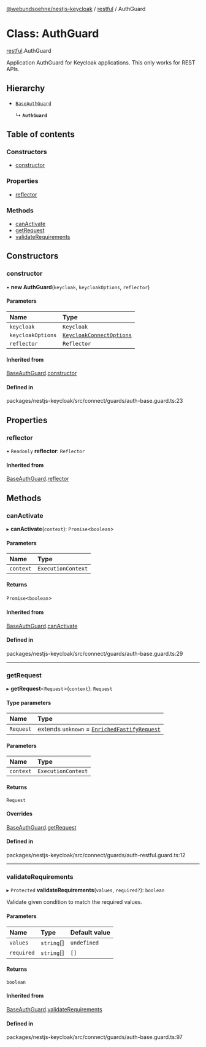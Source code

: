 [@webundsoehne/nestjs-keycloak](../README.md) / [restful](../modules/restful.md) / AuthGuard

# Class: AuthGuard

[restful](../modules/restful.md).AuthGuard

Application AuthGuard for Keycloak applications.
This only works for REST APIs.

## Hierarchy

- [`BaseAuthGuard`](index.BaseAuthGuard.md)

  ↳ **`AuthGuard`**

## Table of contents

### Constructors

- [constructor](restful.AuthGuard.md#constructor)

### Properties

- [reflector](restful.AuthGuard.md#reflector)

### Methods

- [canActivate](restful.AuthGuard.md#canactivate)
- [getRequest](restful.AuthGuard.md#getrequest)
- [validateRequirements](restful.AuthGuard.md#validaterequirements)

## Constructors

### constructor

• **new AuthGuard**(`keycloak`, `keycloakOptions`, `reflector`)

#### Parameters

| Name | Type |
| :------ | :------ |
| `keycloak` | `Keycloak` |
| `keycloakOptions` | [`KeycloakConnectOptions`](../interfaces/index.KeycloakConnectOptions.md) |
| `reflector` | `Reflector` |

#### Inherited from

[BaseAuthGuard](index.BaseAuthGuard.md).[constructor](index.BaseAuthGuard.md#constructor)

#### Defined in

packages/nestjs-keycloak/src/connect/guards/auth-base.guard.ts:23

## Properties

### reflector

• `Readonly` **reflector**: `Reflector`

#### Inherited from

[BaseAuthGuard](index.BaseAuthGuard.md).[reflector](index.BaseAuthGuard.md#reflector)

## Methods

### canActivate

▸ **canActivate**(`context`): `Promise`<`boolean`\>

#### Parameters

| Name | Type |
| :------ | :------ |
| `context` | `ExecutionContext` |

#### Returns

`Promise`<`boolean`\>

#### Inherited from

[BaseAuthGuard](index.BaseAuthGuard.md).[canActivate](index.BaseAuthGuard.md#canactivate)

#### Defined in

packages/nestjs-keycloak/src/connect/guards/auth-base.guard.ts:29

___

### getRequest

▸ **getRequest**<`Request`\>(`context`): `Request`

#### Type parameters

| Name | Type |
| :------ | :------ |
| `Request` | extends `unknown` = [`EnrichedFastifyRequest`](../modules/index.md#enrichedfastifyrequest) |

#### Parameters

| Name | Type |
| :------ | :------ |
| `context` | `ExecutionContext` |

#### Returns

`Request`

#### Overrides

[BaseAuthGuard](index.BaseAuthGuard.md).[getRequest](index.BaseAuthGuard.md#getrequest)

#### Defined in

packages/nestjs-keycloak/src/connect/guards/auth-restful.guard.ts:12

___

### validateRequirements

▸ `Protected` **validateRequirements**(`values`, `required?`): `boolean`

Validate given condition to match the required values.

#### Parameters

| Name | Type | Default value |
| :------ | :------ | :------ |
| `values` | `string`[] | `undefined` |
| `required` | `string`[] | `[]` |

#### Returns

`boolean`

#### Inherited from

[BaseAuthGuard](index.BaseAuthGuard.md).[validateRequirements](index.BaseAuthGuard.md#validaterequirements)

#### Defined in

packages/nestjs-keycloak/src/connect/guards/auth-base.guard.ts:97
